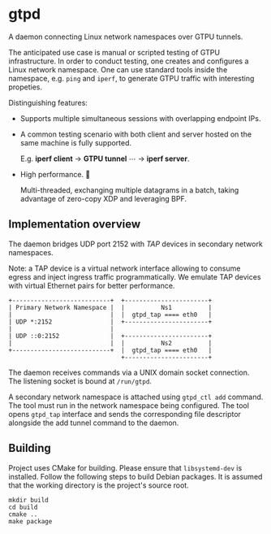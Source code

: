 # gtpd
A daemon connecting Linux network namespaces over GTPU tunnels.

The anticipated use case is manual or scripted testing of GTPU infrastructure.
In order to conduct testing, one creates and configures a Linux network namespace.
One can use standard tools inside the namespace, e.g. `ping` and `iperf`,
to generate GTPU traffic with interesting propeties.

Distinguishing features:
  * Supports multiple simultaneous sessions with overlapping endpoint IPs.
 
  * A common testing scenario with both client
    and server hosted on the same machine is fully supported.
    
    E.g. **iperf client** → **GTPU tunnel** ⋯ → **iperf server**.
    
  * High performance. 🚀
  
    Multi-threaded, exchanging multiple datagrams
    in a batch, taking advantage of zero-copy XDP and leveraging BPF.

## Implementation overview

The daemon bridges UDP port 2152 with *TAP* devices in secondary network namespaces.

Note: a TAP device is a virtual network interface allowing to
consume egress and inject ingress traffic programmatically.
We emulate TAP devices with virtual Ethernet pairs for better performance.

```
+---------------------------+  +-----------------------+
| Primary Network Namespace |  |          Ns1          |
|                           |  |  gtpd_tap ==== eth0   |
| UDP *:2152                |  +-----------------------+
|                           |  
| UDP ::0:2152              |  +-----------------------+
|                           |  |          Ns2          |
+---------------------------+  |  gtpd_tap ==== eth0   |
                               +-----------------------+
```
The daemon receives commands via a UNIX domain socket connection.
The listening socket is bound at `/run/gtpd`.

A secondary network namespace is attached using `gtpd_ctl add` command.
The tool must run in the network namespace being configured.  The tool
opens `gtpd_tap` interface and sends the corresponding file descriptor
alongside the add tunnel command to the daemon.

## Building

Project uses CMake for building.  Please ensure that `libsystemd-dev`
is installed.  Follow the following steps to build Debian packages.
It is assumed that the working directory is the project's source root.

```
mkdir build
cd build
cmake ..
make package
```
